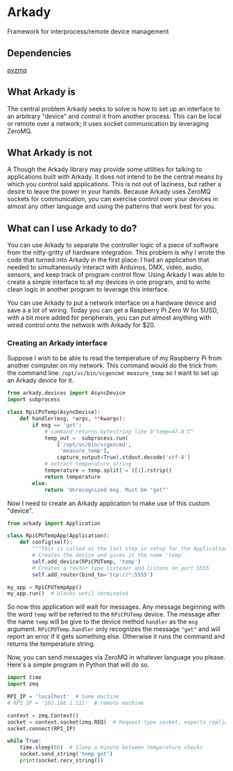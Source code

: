 # Arkady
Framework for interprocess/remote device management

## Dependencies
[pyzmq](https://pyzmq.readthedocs.io/en/latest/)

## What Arkady is
The central problem Arkady seeks to solve is how to set up an interface to
an arbitrary "device" and control it from another process. This can be local or
remote over a network; it uses socket communication by leveraging ZeroMQ.

## What Arkady is **not**
A
Though the Arkady library may provide some utilities for talking to
applications built with Arkady. It does not intend to be the central means by
which you control said applications. This is not out of laziness, but rather a
desire to leave the power in your hands. Because Arkady uses ZeroMQ sockets for
communication, you can exercise control over your devices in almost any other
language and using the patterns that work best for you.

## What can I use Arkady to do?
You can use Arkady to separate the controller logic of a piece of software from
the nitty-gritty of hardware integration. This problem is why I wrote the code
that turned into Arkady in the first place: I had an application that needed to
simultaneously interact with Arduinos, DMX, video, audio, sensors, and keep
track of program control flow. Using Arkady I was able to create a simple
interface to all my devices in one program, and to write clean logic
in another program to leverage this interface. 

You can use Arkady to put a network interface on a hardware device and save a
a lot of wiring. Today you can get a Raspberry Pi Zero W for 5USD, with a bit
more added for peripherals, you can put almost anything with wired control
onto the network with Arkady for $20.

### Creating an Arkady interface
Suppose I wish to be able to read the temperature of my Raspberry Pi from
another computer on my network. This command would do the trick from the
command line: `/opt/vc/bin/vcgencmd measure_temp` so I want to set up an
Arkady *device* for it.

```python
from arkady.devices import AsyncDevice
import subprocess

class RpiCPUTemp(AsyncDevice):
    def handler(msg, *args, **kwargs):
        if msg == 'get':
            # command returns bytestring like b"temp=47.8'C"
            temp_out =  subprocess.run(
                ['/opt/vc/bin/vcgencmd',
                 'measure_temp'],
                capture_output=True).stdout.decode('utf-8')
            # extract temperature string
            temperature = temp.split('=')[1].rstrip()
            return temperature
        else:
            return 'Unrecognized msg. Must be "get"'
```

Now I need to create an Arkady application to make use of this custom "device".

```python
from arkady import Application

class RpiCPUTempApp(Application):
    def config(self):
        """This is called as the last step in setup for the Application"""
        # Creates the device and gives it the name 'temp'
        self.add_device(RPiCPUTemp, 'temp')
        # Creates a router type listener and listens on port 5555
        self.add_router(bind_to='tcp://*:5555')

my_app = RpiCPUTempApp()
my_app.run()  # blocks until terminated
```

So now this application will wait for messages. Any message beginning with the
word `temp` will be referred to the `RPiCPUTemp` device. The message after the
name `temp` will be give to the device method `handler` as the `msg`
argument. `RPiCPUTemp.handler` only recognizes the message `"get"` and will
report an error if it gets something else. Otherwise it runs the command and
returns the temperature string.

Now, you can send messages via ZeroMQ in whatever language you please. Here's
a simple program in Python that will do so.

```python
import time
import zmq

RPI_IP = 'localhost'  # Same machine
# RPI_IP = '192.168.1.111'  # remote machine

context = zmq.Context()
socket = context.socket(zmq.REQ)  # Request type socket, expects replies
socket.connect(RPI_IP)

while True:
    time.sleep(60)  # Sleep a minute between temperature checks
    socket.send_string('temp get')
    print(socket.recv_string())
```
